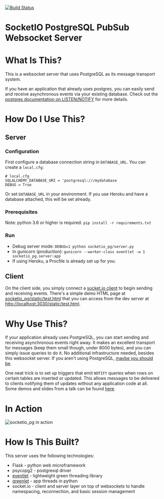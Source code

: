 [![Build Status](https://travis-ci.org/revmischa/socketio_pg.svg?branch=master)](https://travis-ci.org/revmischa/socketio_pg)

SocketIO PostgreSQL PubSub Websocket Server
================

# What Is This?
This is a websocket server that uses PostgreSQL as its message transport system.

If you have an application that already uses postgres, you can easily send and receive asynchronous events via your existing database. Check out the [postgres documentation on LISTEN/NOTIFY](https://www.postgresql.org/docs/current/static/sql-notify.html) for more details.

# How Do I Use This?

## Server

### Configuration
First configure a database connection string in `DATABASE_URL`.
You can create a `local.cfg`:
```
# local.cfg
SQLALCHEMY_DATABASE_URI = 'postgresql:///mydatabase
DEBUG = True
```
Or set `DATABASE_URL` in your environment. If you use Heroku and have a database attached, this will be set already.

### Prerequisites
Note: python 3.6 or higher is required.
`pip install -r requirements.txt`

### Run
* Debug server mode: `DEBUG=1 python socketio_pg/server.py`
* In gunicorn (production): `gunicorn --worker-class eventlet -w 1 socketio_pg.server:app`
* If using Heroku, a Procfile is already set up for you.

## Client

On the client side, you simply connect a [socket.io client](https://socket.io/docs/client-api/) to begin sending and receiving events.
There's a simple demo HTML page at [socketio_pg/static/test.html](socketio_pg/static/test.html) that you can access from the dev server at [http://localhost:3030/static/test.html](http://localhost:3030/static/test.html).

# Why Use This?
If your application already uses PostgreSQL, you can start sending and receiving asynchronous events right away. It makes an excellent transport for messages (keep them small though, under 8000 bytes), and you can simply issue queries to do it. No additional infrastructure needed, besides this websocket server. If you aren't using PostgreSQL, [maybe you should be](https://spiegelmock.com/2014/10/19/mysql-vs-postgresql-and-why-you-care/).

One neat trick is to set up triggers that emit `NOTIFY` queries when rows on certain tables are inserted or updated. This allows messages to be delivered to clients notifying them of updates without any application code at all. Some demos and slides from a talk can be found [here](https://github.com/revmischa/pgnotify-demos).

# In Action
![socketio_pg in action](https://raw.githubusercontent.com/revmischa/socketio_pg/master/screenshot.png)

# How Is This Built?
This server uses the following technologies:
* Flask - python web microframework
* psycopg2 - postgresql driver
* [eventlet](http://eventlet.net/) - lightweight green threading library
* [greenlet](https://greenlet.readthedocs.io/en/latest/) - app threads in python
* socket.io - client and server layer on top of websockets to handle namespacing, reconnection, and basic session management
